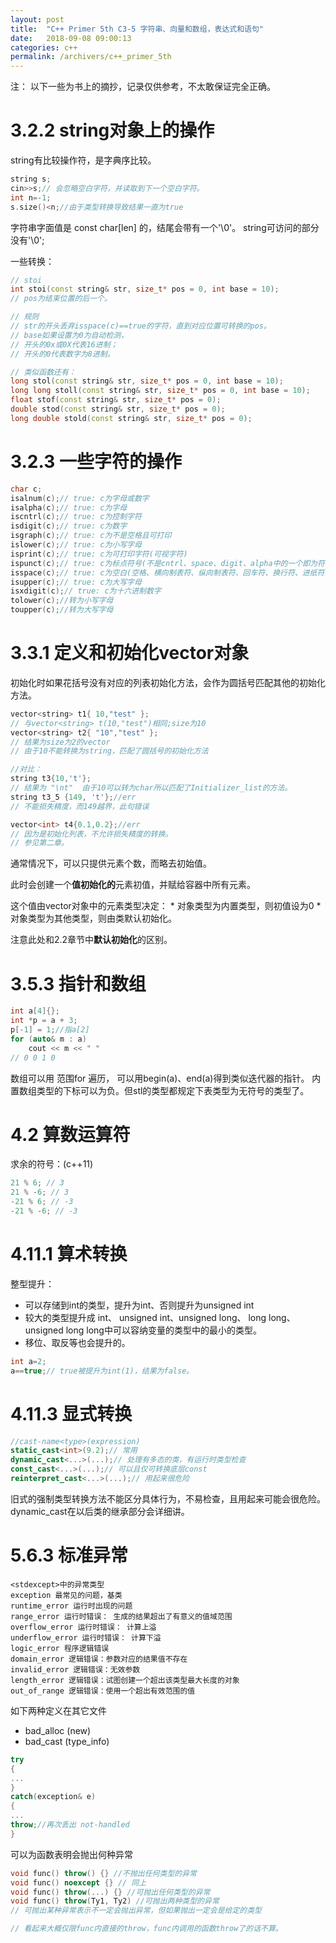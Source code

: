 ```yaml
---
layout: post
title:  "C++ Primer 5th C3-5 字符串、向量和数组，表达式和语句"
date:   2018-09-08 09:00:13
categories: c++
permalink: /archivers/c++_primer_5th
---
```

注： 以下一些为书上的摘抄，记录仅供参考，不太敢保证完全正确。
# 3.2.2 string对象上的操作
string有比较操作符，是字典序比较。
```c++
string s;
cin>>s;// 会忽略空白字符，并读取到下一个空白字符。
int n=-1;
s.size()<n;//由于类型转换导致结果一直为true
```
字符串字面值是 const char[len] 的，结尾会带有一个'\0'。
string可访问的部分没有'\0';

一些转换：
```c++
// stoi
int stoi(const string& str, size_t* pos = 0, int base = 10);
// pos为结束位置的后一个。

// 规则
// str的开头丢弃isspace(c)==true的字符，直到对应位置可转换的pos。
// base如果设置为0为自动检测，
// 开头的0x或0X代表16进制；
// 开头的0代表数字为8进制。

// 类似函数还有：
long stol(const string& str, size_t* pos = 0, int base = 10);
long long stoll(const string& str, size_t* pos = 0, int base = 10);
float stof(const string& str, size_t* pos = 0);
double stod(const string& str, size_t* pos = 0);
long double stold(const string& str, size_t* pos = 0);
```

# 3.2.3 一些字符的操作
```c++
char c;
isalnum(c);// true: c为字母或数字
isalpha(c);// true: c为字母
iscntrl(c);// true: c为控制字符
isdigit(c);// true: c为数字
isgraph(c);// true: c为不是空格且可打印
islower(c);// true: c为小写字母
isprint(c);// true: c为可打印字符(可视字符)
ispunct(c);// true: c为标点符号(不是cntrl、space、digit、alpha中的一个即为符号)
isspace(c);// true: c为空白(空格、横向制表符、纵向制表符、回车符、换行符、进纸符)
isupper(c);// true: c为大写字母
isxdigit(c);// true: c为十六进制数字
tolower(c);//转为小写字母
toupper(c);//转为大写字母
```
# 3.3.1 定义和初始化vector对象
初始化时如果花括号没有对应的列表初始化方法，会作为圆括号匹配其他的初始化方法。
```c++
vector<string> t1{ 10,"test" };
// 与vector<string> t(10,"test")相同;size为10
vector<string> t2{ "10","test" };
// 结果为size为2的vector
// 由于10不能转换为string，匹配了圆括号的初始化方法

//对比：
string t3{10,'t'};
// 结果为 "\nt"  由于10可以转为char所以匹配了Initializer_list的方法。
string t3_5 {149, 't'};//err
// 不能损失精度，而149越界，此句错误

vector<int> t4{0.1,0.2};//err
// 因为是初始化列表，不允许损失精度的转换。
// 参见第二章。
```
通常情况下，可以只提供元素个数，而略去初始值。

此时会创建一个**值初始化的**元素初值，并赋给容器中所有元素。

这个值由vector对象中的元素类型决定：
    * 对象类型为内置类型，则初值设为0
    * 对象类型为其他类型，则由类默认初始化。

注意此处和2.2章节中**默认初始化**的区别。


# 3.5.3 指针和数组
```c++
int a[4]{};
int *p = a + 3;
p[-1] = 1;//指a[2]
for (auto& m : a)
    cout << m << " "
// 0 0 1 0
```
数组可以用 范围for 遍历， 可以用begin(a)、end(a)得到类似迭代器的指针。
内置数组类型的下标可以为负。但stl的类型都规定下表类型为无符号的类型了。


# 4.2 算数运算符
求余的符号：(c++11)
```c++
21 % 6; // 3
21 % -6; // 3
-21 % 6; // -3
-21 % -6; // -3
```
# 4.11.1 算术转换
整型提升：
* 可以存储到int的类型，提升为int、否则提升为unsigned int
* 较大的类型提升成 int、 unsigned int、unsigned long、 long long、 unsigned long long中可以容纳变量的类型中的最小的类型。
* 移位、取反等也会提升的。

```c++
int a=2;
a==true;// true被提升为int(1)，结果为false。
```

# 4.11.3 显式转换
```c++
//cast-name<type>(expression)
static_cast<int>(9.2);// 常用
dynamic_cast<...>(...);// 处理有多态的类，有运行时类型检查
const_cast<...>(...);// 可以且仅可转换底层const
reinterpret_cast<...>(...);// 用起来很危险
```
旧式的强制类型转换方法不能区分具体行为，不易检查，且用起来可能会很危险。
dynamic_cast在以后类的继承部分会详细讲。

# 5.6.3 标准异常
```
<stdexcept>中的异常类型
exception 最常见的问题，基类
runtime_error 运行时出现的问题
range_error 运行时错误： 生成的结果超出了有意义的值域范围
overflow_error 运行时错误： 计算上溢
underflow_error 运行时错误： 计算下溢
logic_error 程序逻辑错误
domain_error 逻辑错误：参数对应的结果值不存在
invalid_error 逻辑错误：无效参数
length_error 逻辑错误：试图创建一个超出该类型最大长度的对象
out_of_range 逻辑错误：使用一个超出有效范围的值
```
如下两种定义在其它文件
* bad_alloc (new)
* bad_cast (type_info)
  
```c++
try
{
...
}
catch(exception& e)
{
...
throw;//再次丢出 not-handled
}
```
可以为函数表明会抛出何种异常
```c++
void func() throw() {} //不抛出任何类型的异常
void func() noexcept {} // 同上
void func() throw(...) {} //可抛出任何类型的异常
void func() throw(Ty1, Ty2) //可抛出两种类型的异常
// 可抛出某种异常表示不一定会抛出异常，但如果抛出一定会是给定的类型

// 看起来大概仅限func内直接的throw，func内调用的函数throw了的话不算。
```